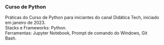### Curso de Python

Práticas do Curso de Python para iniciantes do canal Didática Tech, iniciado em janeiro de 2023.<br>
Stacks e Frameworks: Python.<br>
Ferramentas: Jupyter Notebook, Prompt de comando do Windows, Git Bash.
